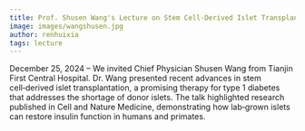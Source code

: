 ```yaml
---
title: Prof. Shusen Wang's Lecture on Stem Cell‑Derived Islet Transplantation for Type 1 Diabetes
image: images/wangshusen.jpg
author: renhuixia
tags: lecture
---
```


December 25, 2024 – We invited Chief Physician Shusen Wang from Tianjin First Central Hospital. Dr. Wang presented recent advances in stem cell‑derived islet transplantation, a promising therapy for type 1 diabetes that addresses the shortage of donor islets. The talk highlighted research published in Cell and Nature Medicine, demonstrating how lab‑grown islets can restore insulin function in humans and primates. 